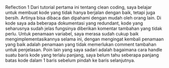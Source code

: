 Reflection 1 
Dari tutorial pertama ini tentang clean coding, saya belajar untuk membuat kode yang tidak hanya berjalan dengan baik, tetapi juga bersih. Artinya 
bisa dibaca dan dipahami dengan mudah oleh orang lain. Di kode saya ada beberapa dokumentasi yang redundant, kode yang seharusnya sudah jelas fungsinya 
diberikan komentar tambahan yang tidak perlu. Untuk penamaan variabel, saya merasa sudah cukup baik mengimplementasikannya selama ini, dengan mengingat kembali
penamaan yang baik adalah penamaan yang tidak memerlukan comment tambahan untuk penjelasan. Poin lain yang saya sadari adalah bagaimana cara handle suatu baris 
kode yang terlalu panjang, saya belum tahu seberapa panjang batas kode dalam 1 baris sebelum pindah ke baris selanjutnya. 
